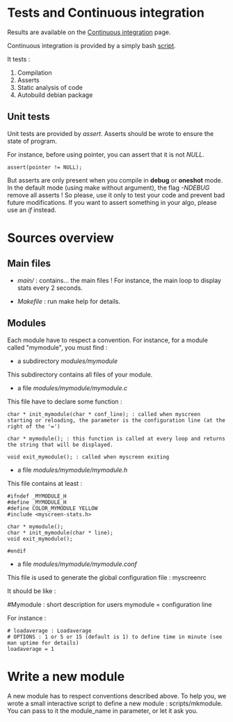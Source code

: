 Tests and Continuous integration
===

Results are available on the [Continuous integration](http://myscreen.mondonc.org/commits) page.

Continuous integration is provided by a simply bash [script](http://myscreen.mondonc.org/myscreen-ci.sh).

It tests : 

1. Compilation
2. Asserts 
3. Static analysis of code
4. Autobuild debian package

Unit tests
---

Unit tests are provided by *assert*. Asserts should be wrote to ensure the state of program.

For instance, before using pointer, you can assert that it is not *NULL*.

	assert(pointer != NULL);

But asserts are only present when you compile in **debug** or **oneshot** mode. In the default mode (using make without argument), the flag *-NDEBUG* remove  all asserts ! So please, use it only to test your code and prevent bad future modifications. If you want to assert something in your algo, please use an *if* instead.

Sources overview
===

Main files
---

* *main/* : contains... the main files ! For instance, the main loop to display stats every 2 seconds. 

* *Makefile* : run make help for details.

Modules 
---

Each module have to respect a convention. For instance, for a module called "mymodule", you must find :  

* a subdirectory *modules/mymodule*

This subdirectory contains all files of your module.

* a file *modules/mymodule/mymodule.c*

This file have to declare some function : 

	char * init_mymodule(char * conf_line); : called when myscreen starting or reloading, the parameter is the configuration line (at the right of the '=')

	char * mymodule(); : this function is called at every loop and returns the string that will be displayed.

	void exit_mymodule(); : called when myscreen exiting 

* a file *modules/mymodule/mymodule.h*

This file contains at least : 

	#ifndef _MYMODULE_H
	#define _MYMODULE_H
	#define COLOR_MYMODULE YELLOW
	#include <myscreen-stats.h>

	char * mymodule();
	char * init_mymodule(char * line);
	void exit_mymodule();

	#endif

* a file *modules/mymodule/mymodule.conf*

This file is used to generate the global configuration file : myscreenrc

It should be like : 

  #Mymodule : short description for users
	mymodule = configuration line

For instance :
 
	# loadaverage : Loadaverage
	# OPTIONS : 1 or 5 or 15 (default is 1) to define time in minute (see man uptime for details)
	loadaverage = 1


Write a new module
===

A new module has to respect conventions described above. To help you, we wrote a small interactive script to define a new module : scripts/mkmodule. You can pass to it the module_name in parameter, or let it ask you.
